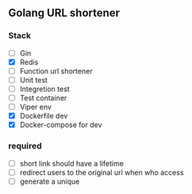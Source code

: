## Golang URL shortener

### Stack

- [ ] Gin 
- [x] Redis
- [ ] Function url shortener
- [ ] Unit test
- [ ] Integretion test
- [ ] Test container
- [ ] Viper env
- [x] Dockerfile dev 
- [x] Docker-compose for dev

### required

- [ ] short link should have a lifetime 
- [ ] redirect users to the original url when who access
- [ ] generate a unique